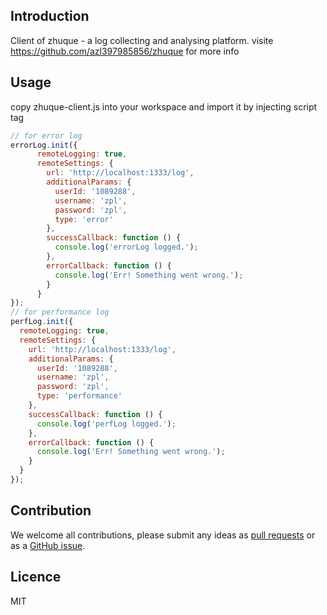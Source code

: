## Introduction
Client of zhuque - a log collecting and analysing platform. visite https://github.com/azl397985856/zhuque for more info

## Usage
copy zhuque-client.js into your workspace and import it by injecting script tag

```js
// for error log
errorLog.init({
	  remoteLogging: true,
	  remoteSettings: {
	    url: 'http://localhost:1333/log',
	    additionalParams: {
	      userId: '1089288',
	      username: 'zpl',
	      password: 'zpl',
	      type: 'error'
	    },
	    successCallback: function () {
	      console.log('errorLog logged.');
	    },
	    errorCallback: function () {
	      console.log('Err! Something went wrong.');
	    }
	  }
});
// for performance log
perfLog.init({
  remoteLogging: true,
  remoteSettings: {
    url: 'http://localhost:1333/log',
    additionalParams: {
      userId: '1089288',
      username: 'zpl',
      password: 'zpl',
      type: 'performance'
    },
    successCallback: function () {
      console.log('perfLog logged.');
    },
    errorCallback: function () {
      console.log('Err! Something went wrong.');
    }
  }
});
```

## Contribution

We welcome all contributions, please submit any ideas as [pull requests](https://github.com/azl397985856/zhuque/pulls) or as a [GitHub issue](https://github.com/azl397985856/zhuque/issues).
## Licence
MIT
